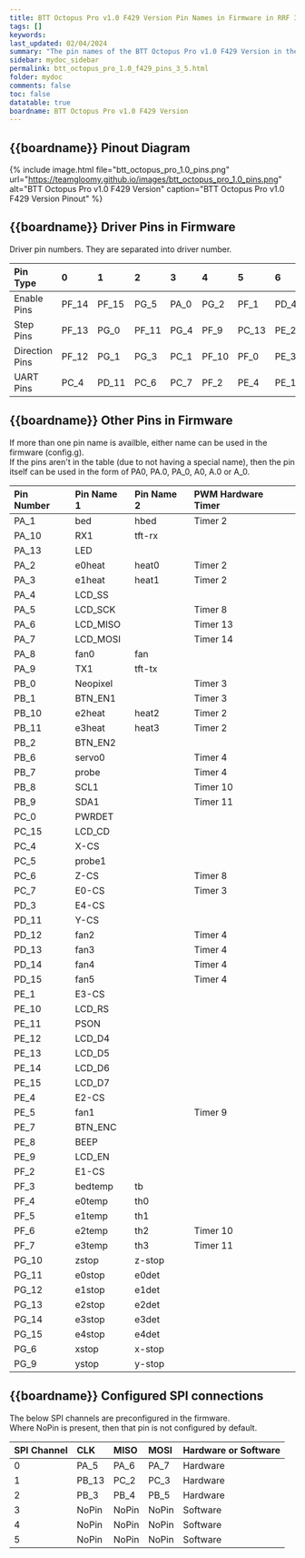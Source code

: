 ```yaml
---
title: BTT Octopus Pro v1.0 F429 Version Pin Names in Firmware in RRF 3.5.0 Onwards
tags: []
keywords: 
last_updated: 02/04/2024
summary: "The pin names of the BTT Octopus Pro v1.0 F429 Version in the firmware"
sidebar: mydoc_sidebar
permalink: btt_octopus_pro_1.0_f429_pins_3_5.html
folder: mydoc
comments: false
toc: false
datatable: true
boardname: BTT Octopus Pro v1.0 F429 Version
---
```


## {{boardname}} Pinout Diagram

{% include image.html file="btt_octopus_pro_1.0_pins.png" url="https://teamgloomy.github.io/images/btt_octopus_pro_1.0_pins.png" alt="BTT Octopus Pro v1.0 F429 Version" caption="BTT Octopus Pro v1.0 F429 Version Pinout" %}

## {{boardname}} Driver Pins in Firmware

Driver pin numbers. They are separated into driver number.

<div class="datatable-begin"></div>

|Pin Type|0|1|2|3|4|5|6|7|
| :------------- |:-------------|:-------------|:-------------|:-------------|:-------------|:-------------|:-------------|:-------------|
|Enable Pins|PF_14|PF_15|PG_5|PA_0|PG_2|PF_1|PD_4|PE_0|
|Step Pins|PF_13|PG_0|PF_11|PG_4|PF_9|PC_13|PE_2|PE_6|
|Direction Pins|PF_12|PG_1|PG_3|PC_1|PF_10|PF_0|PE_3|PA_14|
|UART Pins|PC_4|PD_11|PC_6|PC_7|PF_2|PE_4|PE_1|PD_3|

<div class="datatable-end"></div>

## {{boardname}} Other Pins in Firmware

If more than one pin name is availble, either name can be used in the firmware (config.g).  
If the pins aren't in the table (due to not having a special name), then the pin itself can be used in the form of PA0, PA.0, PA_0, A0, A.0 or A_0.

<div class="datatable-begin"></div>

|Pin Number|Pin Name 1|Pin Name 2|PWM Hardware Timer|
| :------------- |:-------------|:-------------|:-------------|
|PA_1|bed|hbed|Timer 2|
|PA_10|RX1|tft-rx||
|PA_13|LED|||
|PA_2|e0heat|heat0|Timer 2|
|PA_3|e1heat|heat1|Timer 2|
|PA_4|LCD_SS|||
|PA_5|LCD_SCK||Timer 8|
|PA_6|LCD_MISO||Timer 13|
|PA_7|LCD_MOSI||Timer 14|
|PA_8|fan0|fan||
|PA_9|TX1|tft-tx||
|PB_0|Neopixel||Timer 3|
|PB_1|BTN_EN1||Timer 3|
|PB_10|e2heat|heat2|Timer 2|
|PB_11|e3heat|heat3|Timer 2|
|PB_2|BTN_EN2|||
|PB_6|servo0||Timer 4|
|PB_7|probe||Timer 4|
|PB_8|SCL1||Timer 10|
|PB_9|SDA1||Timer 11|
|PC_0|PWRDET|||
|PC_15|LCD_CD|||
|PC_4|X-CS|||
|PC_5|probe1|||
|PC_6|Z-CS||Timer 8|
|PC_7|E0-CS||Timer 3|
|PD_3|E4-CS|||
|PD_11|Y-CS|||
|PD_12|fan2||Timer 4|
|PD_13|fan3||Timer 4|
|PD_14|fan4||Timer 4|
|PD_15|fan5||Timer 4|
|PE_1|E3-CS|||
|PE_10|LCD_RS|||
|PE_11|PSON|||
|PE_12|LCD_D4|||
|PE_13|LCD_D5|||
|PE_14|LCD_D6|||
|PE_15|LCD_D7|||
|PE_4|E2-CS|||
|PE_5|fan1||Timer 9|
|PE_7|BTN_ENC|||
|PE_8|BEEP|||
|PE_9|LCD_EN|||
|PF_2|E1-CS|||
|PF_3|bedtemp|tb||
|PF_4|e0temp|th0||
|PF_5|e1temp|th1||
|PF_6|e2temp|th2|Timer 10|
|PF_7|e3temp|th3|Timer 11|
|PG_10|zstop|z-stop||
|PG_11|e0stop|e0det||
|PG_12|e1stop|e1det||
|PG_13|e2stop|e2det||
|PG_14|e3stop|e3det||
|PG_15|e4stop|e4det||
|PG_6|xstop|x-stop||
|PG_9|ystop|y-stop||

<div class="datatable-end"></div>

## {{boardname}} Configured SPI connections

The below SPI channels are preconfigured in the firmware.  
Where NoPin is present, then that pin is not configured by default.  

<div class="datatable-begin"></div>

|SPI Channel| CLK | MISO | MOSI | Hardware or Software |
| :------------- |:-------------|:-------------|:-------------|:-------------|
|0|PA_5|PA_6|PA_7|Hardware|
|1|PB_13|PC_2|PC_3|Hardware|
|2|PB_3|PB_4|PB_5|Hardware|
|3|NoPin|NoPin|NoPin|Software|
|4|NoPin|NoPin|NoPin|Software|
|5|NoPin|NoPin|NoPin|Software|

<div class="datatable-end"></div>
